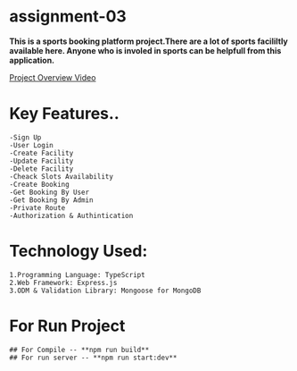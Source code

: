 # assignment-03

**This is a sports booking platform project.There are a lot of sports facililtly available here. Anyone who is involed in sports can be helpfull from this application.**

[Project Overview Video](<[URL](https://drive.google.com/file/d/1gBT7yQwR4Ypdf1-vOnuW_0wCc9Lzz0W1/view?usp=sharing)>)

# Key Features..

    -Sign Up
    -User Login
    -Create Facility
    -Update Facility
    -Delete Facility
    -Cheack Slots Availability
    -Create Booking
    -Get Booking By User
    -Get Booking By Admin
    -Private Route
    -Authorization & Authintication

# Technology Used:

    1.Programming Language: TypeScript
    2.Web Framework: Express.js
    3.ODM & Validation Library: Mongoose for MongoDB

# For Run Project

    ## For Compile -- **npm run build**
    ## For run server -- **npm run start:dev**
